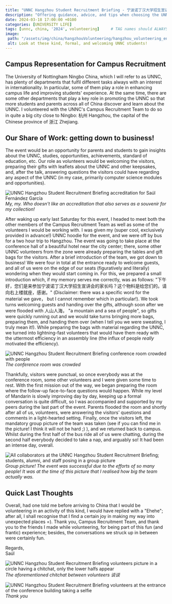 ```yaml
---
title: "UNNC Hangzhou Student Recruitment Briefing - 宁波诺丁汉大学招生宣讲会"
description: "Offering guidance, advice, and tips when choosing the UNNC to study as well as sharing my experience."
date: 2024-03-18 17:00:00 +0100
categories: [UNIVERSITY LIFE]
tags: [unnc, china, '2024', volunteering]     # TAG names should ALWAYS be lowercase
image:
 path: "/assets/img/china/hangzhouVolunteering/hangzhou_volunteering_entrance_2.jpg"
 alt: Look at these kind, formal, and welcoming UNNC students!
---
```


## Campus Representation for Campus Recruitment

The University of Nottingham Ningbo China, which I will refer to as UNNC, has plenty of departments that fulfil different tasks always with an interest in internationality. In particular, some of them play a role in enhancing campus life and improving students' experience. At the same time, there are some other departments that play a key role in promoting the UNNC so that more students and parents across all of China discover and learn about the UNNC. I volunteered with the UNNC's Campus Recruitment Team to do so in quite a big city close to Ningbo: 杭州 Hangzhou, the capital of the Chinese province of 浙江 Zhejiang.

## Our Share of Work: getting down to business!

The event would be an opportunity for parents and students to gain insights about the UNNC, studies, opportunities, achievements, standard of education, etc. Our role as volunteers would be welcoming the visitors, preparing their gifts with leaflets about the UNNC and other keepsakes, and, after the talk, answering questions the visitors could have regarding any aspect of the UNNC (in my case, primarily computer science modules and opportunities).

![UNNC Hangzhou Student Recruitment Briefing accreditation for Saúl Fernández García](</assets/img/china/hangzhouVolunteering/hangzhou_volunteering_accreditation.jpg>)_My, my. Who doesn't like an accreditation that also serves as a souvenir for my collection!_

After waking up early last Saturday for this event, I headed to meet both the other members of the Campus Recruitment Team as well as some of the volunteers I would be working with. I was given my (super cool, exclusively provided in advance!) UNNC hoodie for the event, and we were off by bus for a two hour trip to Hangzhou. The event was going to take place at the conference hall of a beautiful hotel near the city center; there, some other UNNC volunteers from the zone were already preparing the tables and gift bags for the visitors. After a brief introduction of the team, we got down to business! We were four in total at the entrance ready to welcome guests, and all of us were on the edge of our seats (figuratively and literally) wondering when they would start coming in. For this, we prepared a small introduction which, if my memory serves me correctly, was as follows: "下午好，您们是来参加宁波诺丁汉大学招生宣讲会的家长吗？这个物料是给您们的。请向右上楼就座，感谢。" (Disclaimer: there was a specific word for the material we gave， but I cannot remember which in particular!). We took turns welcoming guests and handing over the gifts, although soon after we were flooded with 人山人海， "a mountain and a sea of people", so gifts were quickly running out and we would take turns bringing more bags, preparing them, and handing them over (when I tell you we were sweating, I truly mean it!). While preparing the bags with material regarding the UNNC, we turned into lightning-fast volunteers that would have them ready with the uttermost efficiency in an assembly line (the influx of people _really_ motivated the efficiency).

![UNNC Hangzhou Student Recruitment Briefing conference room crowded with people](</assets/img/china/hangzhouVolunteering/hangzhou_volunteering_conference_room.jpg>)_The conference room was crowded_

Thankfully, visitors were punctual, so once everybody was at the conference room, some other volunteers and I were given some time to rest. With the first mission out of the way, we began preparing the room where the follow-up face-to-face questions would happen. While my level of Mandarin is slowly improving day by day, keeping up a formal conversation is quite difficult, so I was accompanied and supported by my peers during the last part of the event. Parents flooded the room and shortly after all of us, volunteers, were answering the visitors' questions and comments in a light-hearted setting. Finally, once the visitors left, the mandatory group picture of the team was taken (see if you can find me in the picture! I think it will not be hard ;) ), and we returned back to campus. Whilst during the first half of the bus ride all of us were chatting, during the second half everybody decided to take a nap, and arguably so! It had been an intense day, overall.

![All collaborators at the UNNC Hangzhou Student Recruitment Briefing; students, alumni, and staff posing in a group picture](</assets/img/china/hangzhouVolunteering/hangzhou_group_picture.jpg>)_Group picture! The event was successful due to the efforts of so many people! It was at the time of this picture that I realised how big the team actually was._

## Quick Last Thoughts

Overall, had one told me before arriving to China that I would be volunteering in an activity of this kind, I would have replied with a "Ehehe"; after all, I shall recognise that I find a certain joy in making my way into unexpected places =). Thank you, Campus Recruitment Team, and thank you to the friends I made while volunteering, for being part of this fun (and frantic) experience; besides, the conversations we struck up in between were certainly fun.

Regards, \
Saúl

![UNNC Hangzhou Student Recruitment Briefing volunteers picture in a circle having a chitchat, only the lower halfs appear](</assets/img/china/hangzhouVolunteering/hangzhou_volunteering_chitchat.jpg>)_The aforementioned chitchat between volunteers 谈谈_

![UNNC Hangzhou Student Recruitment Briefing volunteers at the entrance of the conference building taking a selfie](</assets/img/china/hangzhouVolunteering/hangzhou_volunteering_entrance_selfie.jpg>)_Thank you_
